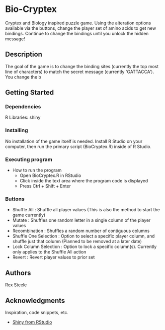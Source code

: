 # Bio-Cryptex

Cryptex and Biology inspired puzzle game. Using the alteration options available via the buttons, change the player set of amino acids to get new bindings.
Continue to change the bindings until you unlock the hidden message!

## Description

The goal of the game is to change the binding sites (currently the top most line of characters) to match the secret message (currently 'GATTACCA'). You change the
b

## Getting Started

### Dependencies
  R Libraries:
    shiny

### Installing
  No installation of the game itself is needed. Install R Studio on your computer, then run the primary script (BioCryptex.R) inside of R Studio.

### Executing program

* How to run the program
  - Open BioCryptex.R in RStudio
  - Click inside the text area where the program code is displayed
  - Press Ctrl + Shift + Enter

### Buttons

  - Shuffle All : Shuffle all player values (This is also the method to start the game currently)
  - Mutate : Shuffles one random letter in a single column of the player values
  - Recombination : Shuffles a random number of contiguous columns
  - Shuffle One Selection : Option to select a specific player column, and shuffle just that column (Planned to be removed at a later date)
  - Lock Column Selection : Option to lock a specific column(s). Currently only applies to the Shuffle All action
  - Revert : Revert player values to prior set

## Authors

Rex Steele

## Acknowledgments

Inspiration, code snippets, etc.
* [Shiny from RStudio](https://shiny.rstudio.com/)
